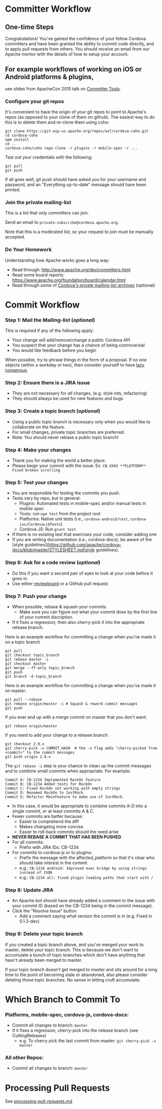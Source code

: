 <!--
#
# Licensed to the Apache Software Foundation (ASF) under one
# or more contributor license agreements.  See the NOTICE file
# distributed with this work for additional information
# regarding copyright ownership.  The ASF licenses this file
# to you under the Apache License, Version 2.0 (the
# "License"); you may not use this file except in compliance
# with the License.  You may obtain a copy of the License at
#
# http://www.apache.org/licenses/LICENSE-2.0
#
# Unless required by applicable law or agreed to in writing,
# software distributed under the License is distributed on an
# "AS IS" BASIS, WITHOUT WARRANTIES OR CONDITIONS OF ANY
#  KIND, either express or implied.  See the License for the
# specific language governing permissions and limitations
# under the License.
#
-->

# Committer Workflow

## One-time Steps

Congratulations! You've gained the confidence of your fellow Cordova committers
and have been granted the ability to commit code directly, and to apply pull
requests from others. You should receive an email from our Apache mentor with
the details of how to setup your account.

## For example workflows of working on iOS or Android platforms & plugins,
see slides from ApacheCon 2015 talk on [Committer Tools](http://goo.gl/ciGnaR).

### Configure your git repos

It's convenient to have the origin of your git repos to point to Apache's repos
(as opposed to your clone of them on github). The easiest way to do this is to
delete them and re-clone them using coho:

    git clone https://git-wip-us.apache.org/repos/asf/cordova-coho.git
    cd cordova-coho
    npm install
    cd ..
    cordova-coho/coho repo-clone -r plugins -r mobile-spec -r ...

Test out your credentials with the following:

    git pull
    git push

If all goes well, git push should have asked you for your username and password, and an "Everything up-to-date" message should have been printed.

### Join the private mailing-list

This is a list that only committers can join.

Send an email to `private-subscribe@cordova.apache.org`.

Note that this is a moderated list, so your request to join must be manually accepted.

### Do Your Homework

Understanding how Apache works goes a long way:

* Read through: http://www.apache.org/dev/committers.html
* Read some board reports: https://www.apache.org/foundation/board/calendar.html
* Read through some of [Cordova's private mailing-list archives](https://mail-search.apache.org/pmc/private-arch/cordova-private/) (optional)

# Commit Workflow

### Step 1: Mail the Mailing-list (_optional_)
This is required if any of the following apply:
 * Your change will add/remove/change a public Cordova API
 * You suspect that your change has a chance of being controversial
 * You would like feedback before you begin

When possible, try to phrase things in the form of a proposal. If no one objects (within a workday or two), then consider yourself to have [lazy consensus](http://www.apache.org/foundation/glossary.html#LazyConsensus).

### Step 2: Ensure there is a JIRA issue
 * They are not necessary for *all* changes, (e.g. style nits, refactoring)
 * They should always be used for new features and bugs

### Step 3: Create a topic branch (_optional_)
 * Using a public topic branch is necessary only when you would like to collaborate on the feature.
 * For small changes, private topic branches are preferred.
 * Note: You should never rebase a public topic branch!

### Step 4: Make your changes
 * Thank you for making the world a better place.
 * Please beign your commit with the issue. Ex. `CB-XXXX **PLATFORM** Fixed broken scrolling`

### Step 5: Test your changes ###
 * You are responsible for testing the commits you push.
 * Tests vary by repo, but in general:
   * Plugins: Automated tests in mobile-spec and/or manual tests in mobile spec
   * Tools: run `npm test` from the project root
   * Platforms: Native unit tests (i.e., `cordova-android/test`, `cordova-ios/CordovaLibTests`)
   * Cordova JS: Run `grunt test`
 * If there is no existing test that exercises your code, consider adding one
 * If you are writing documentation (i.e., cordova-docs), be aware of the [style guidelines](https://github.com/apache/cordova-docs/blob/master/STYLESHEET.md|style guidelines).

### Step 6: Ask for a code review (_optional_)
 * Do this if you want a second pair of eyes to look at your code before it goes in.
 * Use either [reviewboard](code-reviews.md) or a GitHub pull request.

### Step 7: Push your change
 * When possible, rebase & squash your commits
   * Make sure you can figure out what your commit does by the first line of your commit discription.
 * If it fixes a regression, then also cherry-pick it into the appropriate release branch.

Here is an example workflow for committing a change when you've made it on a topic branch

    git pull
    git checkout topic_branch
    git rebase master -i
    git checkout master
    git merge --ff-only topic_branch
    git push
    git branch -d topic_branch

Here is an example workflow for committing a change when you've made it on master:

    git pull --rebase
    git rebase origin/master -i # Squash & reword commit messages
    git push

If you ever end up with a merge commit on master that you don't want:

    git rebase origin/master

If you need to add your change to a release branch:

    git checkout 2.9.x
    git cherry-pick -x COMMIT_HASH  # the -x flag adds "cherry-picked from <commit>" to the commit messages
    git push origin 2.9.x

The `git rebase -i` step is your chance to clean up the commit messages and to combine small commits when appropriate. For example:

    Commit A: CB-1234 Implemented RockOn feature
    Commit B: CB-1234 Added tests for RockOn
    Commit C: Fixed RockOn not working with empty strings
    Commit D: Renamed RockOn to JustRock
    Commit E: Refactor MainFeature to make use of JustRock.

 * In this case, it would be appropriate to combine commits A-D into a single commit, or at least commits A & C.
 * Fewer commits are better because:
   * Easier to comprehend the diff
   * Makes changelog more concise
   * Easier to roll-back commits should the need arise
 * __NEVER REBASE A COMMIT THAT HAS BEEN PUSHED__
 * For all commits:
   * Prefix with JIRA IDs: CB-1234
 * For commits to cordova-js or to plugins:
   * Prefix the message with the affected_platform so that it's clear who should take interest in the commit
   * e.g.: `CB-1234 android: Improved exec bridge by using strings instead of JSON`
   * e.g.: `CB-1234 all: Fixed plugin loading paths that start with /`

### Step 8: Update JIRA
 * An Apache bot should have already added a comment to the issue with your commit ID (based on the CB-1234 being in the commit message).
 * Click the "Resolve Issue" button
   * Add a comment saying what version the commit is in (e.g. Fixed in 0.1.3-dev).

### Step 9: Delete your topic branch

If you created a topic branch above, and you've merged your work to master,
delete your topic branch. This is because we don't want to accumulate a bunch
of topic branches which don't have anything that hasn't already been merged
to master.

If your topic branch doesn't get merged to master and sits around for a long
time to the point of becoming stale or abandoned, also please consider
deleting those topic branches. No sense in letting cruft accumulate.

# Which Branch to Commit To

### Platforms, mobile-spec, cordova-js, cordova-docs:
 * Commit all changes to branch: `master`
 * If it fixes a regression, cherry-pick into the release branch (see CuttingReleases)
   * e.g. To cherry pick the last commit from master: `git cherry-pick -x master`

### All other Repos:
 * Commit all changes to branch: `master`

# Processing Pull Requests #

See [processing-pull-requests.md](processing-pull-requests.md)

